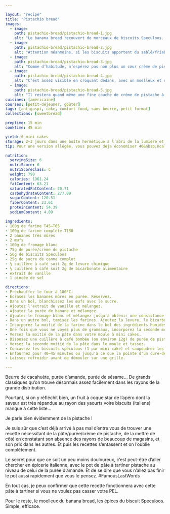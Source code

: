 ```yaml
---

layout: "recipe"
title: "Pistachio bread"
images:
  - image:
    path: pistachio-bread/pistachio-bread-1.jpg
    alt: "Le banana bread recouvert de morceaux de biscuits Speculoos. On devine néanmoins la présence de pistache car la pâte est un peu verdâtre à certains endroits."
  - image:
    path: pistachio-bread/pistachio-bread-2.jpg
    alt: "Attention néanmoins, si les biscuits apportent du sablé/friable ils n’apporteront pas de croquant à la mâche passé 24h."
  - image:
    path: pistachio-bread/pistachio-bread-3.jpg
    alt: "Comme d’habitude, n’espérez pas non plus un cœur crème de pistache. Tout comme avec les autres breads de ce type, la purée d’oléagineux va humidifier la pâte autour."
  - image:
    path: pistachio-bread/pistachio-bread-4.jpg
    alt: "C’est assez visible en croquant dedans, avec un moelleux et une humididité encore plus prononcés que sur les autres banana breads."
  - image:
    path: pistachio-bread/pistachio-bread-5.jpg
    alt: "Il restera quand même une fine couche de crème de pistache à la fin, ne vous inquiétez pas. Mais n’attendez pas un coulant."
cuisines: [américaine]
courses: [petit-déjeuner, goûter]
tags: [antigaspi, cake, comfort food, sans beurre, petit format]
collections: [sweetbread]

preptime: 15 min
cooktime: 45 min

yield: 6 mini cakes
storage: 2–3 jours dans une boîte hermétique à l’abri de la lumière et de la chaleur. 5 jours au frigo. 2 mois au congélateur.
tip: Pour une version allégée, vous pouvez deja économiser 40&nbsp;Kcal, pas mal de matières grasses et de sucre en retirant les biscuits Speculoos. À savoir qu’ils vont également perdre leur croquant à la conservation, pour ceux qui les ajouteraient surtout pour la texture supplémentaire type crumble.

nutrition:
  servingSize: 6
  nutriScore: 6
  nutriScoreClass: C
  weight: 790
  calories: 1961.24
  fatContent: 63.21
  saturatedFatContent: 20.71
  carbohydrateContent: 277.09
  sugarContent: 120.51
  fiberContent: 23.61
  proteinContent: 54.39
  sodiumContent: 4.09

ingredients:
- 100g de farine T45–T65
- 100g de farine complète T150
- 2 bananes très mûres
- 2 œufs
- 100g de fromage blanc
- 75g de purée/crème de pistache 
- 50g de biscuits Speculoos
- 25g de sucre de canne complet
- ¼ cuillère à café soit 2g de levure chimique
- ¼ cuillère à café soit 2g de bicarbonate alimentaire
- extrait de vanille
- 1 pincée de sel

directions:
- Préchauffez le four à 180°C.
- Écrasez les bananes mûres en purée. Réservez.
- Dans un bol, blanchissez les œufs avec le sucre.
- Ajoutez l'extrait de vanille et mélangez. 
- Ajoutez la purée de banane et mélangez.
- Ajoutez le fromage blanc et mélangez jusqu'à obtenir une consistance bien homogène.
- Dans un autre bol, tamisez les farines. Ajoutez la levure, le bicarbonate et le sel. Mélangez. 
- Incorporez la moitié de la farine dans le bol des ingrédients humides à la maryse. 
- Une fois que vous ne voyez plus de grumeaux, incorporez la seconde moitié. Réservez.
- Versez la moitié de la pâte dans votre moule à mini cakes.
- Disposez une cuillère à café bombée (ou environ 12g) de purée de pistache au centre de la pâte.
- Versez la seconde moitié de la pâte dans le moule et tassez.
- Concassez les biscuits spéculoos (1 par mini cake) et saupoudrez les morceaux sur chaque mini cake, en prenant soin de les enfoncer légèrement dans la pâte. 
- Enfournez pour 40–45 minutes ou jusqu'à ce que la pointe d'un cure-dent ressorte sèche. 
- Laissez refroidir avant de démouler sur une grille.

---
```


Beurre de cacahuète, purée d’amande, purée de sésame… De grands classiques qu’on trouve désormais assez facilement dans les rayons de la grande distribution. 

Pourtant, si on y réfléchit bien, un fruit à coque star de l’apéro dont la saveur est très répandue au rayon des yaourts voire biscuits (italiens) manque à cette liste…

Je parle bien évidemment de la pistache&nbsp;!

Je suis sûr que c’est déjà arrivé à pas mal d’entre vous de trouver une recette nécessitant de la pâte/purée/crème de pistache, de la mettre de côté en constatant son absence des rayons de beaucoup de magasins, et son prix dans les autres. Et puis les recettes s’entassent et on l’oublie complètement.

Le secret pour que ce soit un peu moins douloureux, c’est peut-être d’aller chercher en épicerie italienne, avec le pot de pâte à tartiner pistache au niveau de celui de la purée d’amande. Et de se dire que vous n’allez pas finir le pot aussi rapidement que vous le pensez. #FamousLastWords

En tout cas, je peux confirmer que cette recette fonctionnera avec cette pâte à tartiner si vous ne voulez pas casser votre PEL.

Pour le reste, le moelleux du banana bread, les épices du biscuit Speculoos. Simple, efficace.